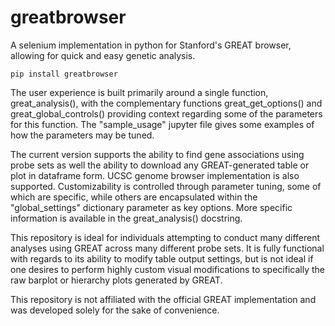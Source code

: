 # greatbrowser
A selenium implementation in python for Stanford's GREAT browser, allowing for quick and easy genetic analysis.

```
pip install greatbrowser
```

The user experience is built primarily around a single function, great_analysis(), with the complementary functions great_get_options() and great_global_controls()
providing context regarding some of the parameters for this function. The "sample_usage" jupyter file  gives some examples of how the parameters may be tuned.

The current version supports the ability to find gene associations using probe sets as well the ability to download any GREAT-generated table or plot in dataframe form. 
UCSC genome browser implementation is also supported. Customizability is controlled through parameter tuning, some of which are specific, 
while others are encapsulated within the "global_settings" dictionary parameter as key options. More specific information is available in the great_analysis() docstring. 

This repository is ideal for individuals attempting to conduct many different analyses using GREAT across many different probe sets. 
It is fully functional with regards to its ability to modify table output settings, 
but is not ideal if one desires to perform highly custom visual modifications to specifically the raw barplot or hierarchy plots generated by GREAT. 

This repository is not affiliated with the official GREAT implementation and was developed solely for the sake of convenience. 

